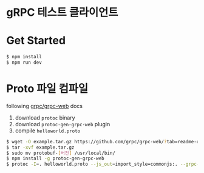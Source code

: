 # gRPC 테스트 클라이언트

# Get Started

```bash
$ npm install
$ npm run dev
```

# Proto 파일 컴파일

following [grpc/grpc-web](https://github.com/grpc/grpc-web/?tab=readme-ov-file#quick-start) docs

1. download `protoc` binary
2. download `protoc-gen-grpc-web` plugin
3. compile `helloworld.proto`

```bash
$ wget -O example.tar.gz https://github.com/grpc/grpc-web/?tab=readme-ov-file
$ tar -xvf example.tar.gz
$ sudo mv protobuf-[버전] /usr/local/bin/
$ npm install -g protoc-gen-grpc-web
$ protoc -I=. helloworld.proto --js_out=import_style=commonjs:. --grpc-web_out=import_style=commonjs,mode=grpcwebtext:.
```